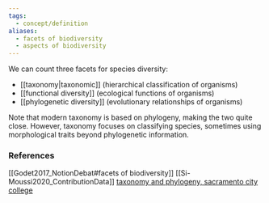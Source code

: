 ```yaml
---
tags:
  - concept/definition
aliases:
  - facets of biodiversity
  - aspects of biodiversity
---
```

We can count three facets for species diversity:
- [[taxonomy|taxonomic]] (hierarchical classification of organisms)
- [[functional diversity]] (ecological functions of organisms)
- [[phylogenetic diversity]] (evolutionary relationships of organisms)

Note that modern taxonomy is based on phylogeny, making the two quite close. However, taxonomy focuses on classifying species, sometimes using morphological traits beyond phylogenetic information.
### References
[[Godet2017_NotionDebat#facets of biodiversity]]
[[Si-Moussi2020_ContributionData]]
[taxonomy and phylogeny, sacramento city college](https://bio.libretexts.org/Courses/Sacramento_City_College/Biology_342_-_The_New_Plagues/02%3A_Classifying_Pathogens_and_Hosts/2.01%3A_Taxonomy_and_Phylogeny)
